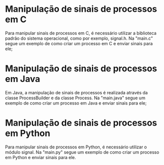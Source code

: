 # Manipulação de sinais de processos em C
Para manipular sinais de processos em C, é necessário utilizar a biblioteca padrão do sistema operacional, como por exemplo, signal.h. Na "main.c" segue um exemplo de como criar um processo em C e enviar sinais para ele;

# Manipulação de sinais de processos em Java
Em Java, a manipulação de sinais de processos é realizada através da classe ProcessBuilder e da classe Process. Na "main.java" segue um exemplo de como criar um processo em Java e enviar sinais para ele;

# Manipulação de sinais de processos em Python
Para manipular sinais de processos em Python, é necessário utilizar o módulo signal. Na "main.py" segue um exemplo de como criar um processo em Python e enviar sinais para ele.
